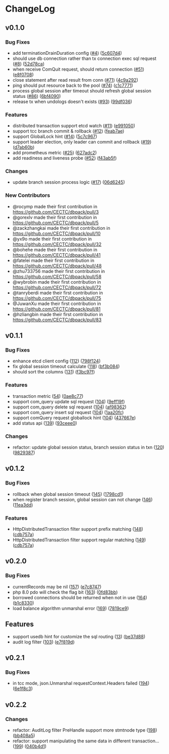 # ChangeLog

## v0.1.0

### Bug Fixes

* add terminationDrainDuration config ([#4](https://github.com/cectc/dbpack/issues/4)) ([5c607d4](https://github.com/cectc/dbpack/commit/5c607d48d1149218cff3988dcb00d83da571a561))
* should use db connection rather than tx connection exec sql request ([#8](https://github.com/cectc/dbpack/pull/8)) ([52d78ca](https://github.com/cectc/dbpack/commit/52d78cab0bc414d92a5c59230f2827c8332c2bde))
* when receive ComQuit request, should return connection ([#51](https://github.com/cectc/dbpack/pull/51)) ([e8f0708](https://github.com/cectc/dbpack/commit/e8f07086ccf76a7112f00512e3ed3f6e94aff410))
* close statement after read result from conn ([#71](https://github.com/cectc/dbpack/pull/71)) ([4c9a292](https://github.com/cectc/dbpack/commit/4c9a29271d73df0ff8daf92c3faebf1540b0cf01))
* ping should put resource back to the pool ([#74](https://github.com/cectc/dbpack/pull/74)) ([c1c7771](https://github.com/cectc/dbpack/commit/c1c77710398ad58d7d3809ad66312550b0931236))
* process global session after timeout should refresh global session status ([#86](https://github.com/cectc/dbpack/pull/86)) ([6bf4090](https://github.com/cectc/dbpack/commit/6bf4090fbe897c60c229ac172fdb0c14720066ee))
* release tx when undologs doesn't exists ([#93](https://github.com/cectc/dbpack/pull/93)) ([99df036](https://github.com/cectc/dbpack/commit/99df0361ca1cf7876daa66151cf6bb462d0fd3bb))

### Features

* distributed transaction support etcd watch ([#11](https://github.com/cectc/dbpack/pull/11)) ([e991050](https://github.com/cectc/dbpack/commit/e9910501e32d23741f99f5fe9ece1077ba1b348c))
* support tcc branch commit & rollback ([#12](https://github.com/cectc/dbpack/issues/12)) ([feab7ae](https://github.com/cectc/dbpack/commit/feab7aefe819bf3217363994c67515b887f8adb9))
* support GlobalLock hint ([#14](https://github.com/cectc/dbpack/issues/14)) ([5c7c967](https://github.com/cectc/dbpack/commit/5c7c96797539943ed75495d1cfa92f6094ff548e))
* support leader election, only leader can commit and rollback ([#19](https://github.com/cectc/dbpack/pull/19)) ([d7ab60b](https://github.com/cectc/dbpack/commit/d7ab60b6ed5547f1bc9a6c426e1fb9ee21d6f4f3))
* add prometheus metric ([#25](https://github.com/cectc/dbpack/issues/25)) ([627adc2](https://github.com/cectc/dbpack/commit/627adc2ced9da499e6b658f718b23417e7df9903))
* add readiness and liveness probe ([#52](https://github.com/cectc/dbpack/issues/52)) ([f43ab5f](https://github.com/cectc/dbpack/commit/f43ab5f4ed6eafaf950a73e241c536849a16e4f9))

### Changes

* update branch session process logic ([#17](https://github.com/cectc/dbpack/pull/17)) ([06d6245](https://github.com/cectc/dbpack/commit/06d624511c65a379e73dae91c2be4fb3785b9bf0))

### New Contributors
* @rocymp made their first contribution in https://github.com/CECTC/dbpack/pull/3
* @gorexlv made their first contribution in https://github.com/CECTC/dbpack/pull/5
* @zackzhangkai made their first contribution in https://github.com/CECTC/dbpack/pull/10
* @yx9o made their first contribution in https://github.com/CECTC/dbpack/pull/32
* @bohehe made their first contribution in https://github.com/CECTC/dbpack/pull/41
* @fatelei made their first contribution in https://github.com/CECTC/dbpack/pull/48
* @zhu733756 made their first contribution in https://github.com/CECTC/dbpack/pull/58
* @wybrobin made their first contribution in https://github.com/CECTC/dbpack/pull/72
* @tanryberdi made their first contribution in https://github.com/CECTC/dbpack/pull/75
* @JuwanXu made their first contribution in https://github.com/CECTC/dbpack/pull/81
* @hzliangbin made their first contribution in https://github.com/CECTC/dbpack/pull/83

## v0.1.1

### Bug Fixes

* enhance etcd client config ([112](https://github.com/CECTC/dbpack/pull/112])) ([798f124](https://github.com/cectc/dbpack/commit/798f124a6b33a4f83a734ac9a971ff8760dcffbf))
* fix global session timeout calculate ([118](https://github.com/CECTC/dbpack/pull/118)) ([bf3b084](https://github.com/cectc/dbpack/commit/bf3b08418485347da83af5c061a59839c1bace9e))
* should sort the columns ([131](https://github.com/CECTC/dbpack/pull/131)) ([f3bc97f](https://github.com/cectc/dbpack/commit/f3bc97fe095c2eaeda0f6d1eb0dabb22a9fc7020))

### Features

* transaction metric ([54](https://github.com/CECTC/dbpack/issues/54)) ([0ae8c77](https://github.com/cectc/dbpack/commit/0ae8c774106b58f5dbbfa045d4a8591fb913c929))
* support com_query update sql request ([104](https://github.com/CECTC/dbpack/issues/104)) ([9eff19f](https://github.com/cectc/dbpack/commit/9eff19fd1e40f6a63722e7e61f84218718c3b956))
* support com_query delete sql request ([104](https://github.com/CECTC/dbpack/issues/104)) ([af98362](https://github.com/cectc/dbpack/commit/af983621f0e6249bacc5a7bf6852d884a302c09e))
* support com_query insert sql request ([104](https://github.com/CECTC/dbpack/issues/104)) ([1aa20fc](https://github.com/cectc/dbpack/commit/1aa20fcb5853f144ad5044649af9112fdb540b69))
* support comQuery request globallock hint ([104](https://github.com/CECTC/dbpack/issues/104)) ([437667e](https://github.com/cectc/dbpack/commit/437667e46b70e4d3ddd91d574495d3a478812204))
* add status api ([139](https://github.com/CECTC/dbpack/pull/139)) ([93ceee0](https://github.com/cectc/dbpack/commit/93ceee08d46420b422f5490c4b6e8f2120805370))

### Changes

* refactor: update global session status, branch session status in txn ([120](https://github.com/CECTC/dbpack/pull/120)) ([9829387](https://github.com/cectc/dbpack/commit/9829387cd519551e9d8c16f1c373712c20a41e6e))

## v0.1.2

### Bug Fixes

* rollback when global session timeout ([145](https://github.com/CECTC/dbpack/pull/145])) ([1798cd1](https://github.com/cectc/dbpack/commit/1798cd1070d7b44e8ad69de70cc71c8f749d5034))
* when register branch session, global session can not change ([146](https://github.com/CECTC/dbpack/issues/146])) ([11ea3dd](https://github.com/cectc/dbpack/commit/11ea3dd1a0e1b40bb195c843b667378816236177))

### Features

* HttpDistributedTransaction filter support prefix matching ([148](https://github.com/CECTC/dbpack/pull/148])) ([cdb757a](https://github.com/cectc/dbpack/commit/cdb757ad70ccd3dc5f07fa7ff22a2c523adc0e6a))
* HttpDistributedTransaction filter support regular matching ([149](https://github.com/CECTC/dbpack/pull/149])) ([cdb757a](https://github.com/cectc/dbpack/commit/cdb757ad70ccd3dc5f07fa7ff22a2c523adc0e6a))

## v0.2.0

### Bug Fixes

* currentRecords may be nil ([157](https://github.com/CECTC/dbpack/pull/157)) ([e7c8747](https://github.com/CECTC/dbpack/commit/e7c8747747144241e9841c56b3fd88e60fc01516))
* php 8.0 pdo will check the flag bit ([163](https://github.com/CECTC/dbpack/pull/163)) ([0fd83bb](https://github.com/CECTC/dbpack/commit/0fd83bb963701efe8a35f1dbafb7b499e055c233))
* borrowed connections should be returned when not in use ([164](https://github.com/CECTC/dbpack/pull/164)) ([b1c8330](https://github.com/CECTC/dbpack/commit/b1c8330af05e2f10c2bbe5c6584f7d1f98ef0945))
* load balance algorithm unmarshal error ([169](https://github.com/CECTC/dbpack/pull/169)) ([7819ce9](https://github.com/CECTC/dbpack/commit/7819ce95250a989104c4994b004b01a7e8801dee))

## Features

* support usedb hint for customize the sql routing ([13](https://github.com/CECTC/dbpack/issues/13)) ([be37d88](https://github.com/CECTC/dbpack/commit/be37d88f356e807d90fe57ffe17296752f65b7d5))
* audit log filter ([103](https://github.com/CECTC/dbpack/issues/103)) ([e7f819d](https://github.com/CECTC/dbpack/commit/e7f819da076b7534dbc56d90dea3cd6c147eb64d))

## v0.2.1

### Bug Fixes

* in tcc mode, json.Unmarshal requestContext.Headers failed ([194](https://github.com/CECTC/dbpack/issues/194)) ([6e1f8c3](https://github.com/CECTC/dbpack/commit/6e1f8c3b7a9b558e72ed84807cfb0364e1fc89c0))

## v0.2.2

### Changes

* refactor: AuditLog filter PreHandle support more stmtnode type ([198](https://github.com/CECTC/dbpack/pull/198)) ([bb408a5](https://github.com/CECTC/dbpack/commit/bb408a5f7f1f22e5c5a5927e24b0f0316e0b6e12))
* refactor: support manipulating the same data in different transaction… ([199](https://github.com/CECTC/dbpack/issues/199)) ([040b4d1](https://github.com/CECTC/dbpack/commit/040b4d14968ab96c5933fc6dad5968668c151e45))
